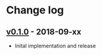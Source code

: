 # Change log

## [v0.1.0] - 2018-09-xx

* Inital implementation and release

[v0.1.0]: https://github.com/piotrmurach/benchmark-trend/compare/v0.1.0
